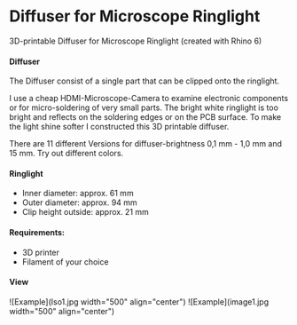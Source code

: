 # Diffuser for Microscope Ringlight
3D-printable Diffuser for Microscope Ringlight (created with Rhino 6)

#### Diffuser

The Diffuser consist of a single part that can be clipped onto the ringlight.

I use a cheap HDMI-Microscope-Camera to examine electronic components or for micro-soldering of very small parts. 
The bright white ringlight is too bright and reflects on the soldering edges or on the PCB surface. 
To make the light shine softer I constructed this 3D printable diffuser. 

There are 11 different Versions for diffuser-brightness 0,1 mm - 1,0 mm and 15 mm. Try out different colors.

#### Ringlight 
* Inner diameter: approx. 61 mm
* Outer diameter: approx. 94 mm
* Clip height outside: approx. 21 mm

#### Requirements:
* 3D printer 
* Filament of your choice

#### View
![Example](Iso1.jpg width="500" align="center")
![Example](image1.jpg width="500" align="center")
